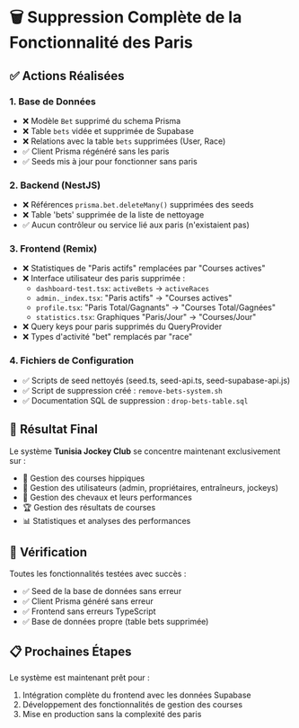 # 🗑️ Suppression Complète de la Fonctionnalité des Paris

## ✅ Actions Réalisées

### 1. Base de Données
- ❌ Modèle `Bet` supprimé du schema Prisma
- ❌ Table `bets` vidée et supprimée de Supabase
- ❌ Relations avec la table `bets` supprimées (User, Race)
- ✅ Client Prisma régénéré sans les paris
- ✅ Seeds mis à jour pour fonctionner sans paris

### 2. Backend (NestJS)
- ❌ Références `prisma.bet.deleteMany()` supprimées des seeds
- ❌ Table 'bets' supprimée de la liste de nettoyage
- ✅ Aucun contrôleur ou service lié aux paris (n'existaient pas)

### 3. Frontend (Remix)
- ❌ Statistiques de "Paris actifs" remplacées par "Courses actives"
- ❌ Interface utilisateur des paris supprimée :
  - `dashboard-test.tsx`: `activeBets` → `activeRaces`
  - `admin._index.tsx`: "Paris actifs" → "Courses actives" 
  - `profile.tsx`: "Paris Total/Gagnants" → "Courses Total/Gagnées"
  - `statistics.tsx`: Graphiques "Paris/Jour" → "Courses/Jour"
- ❌ Query keys pour paris supprimés du QueryProvider
- ❌ Types d'activité "bet" remplacés par "race"

### 4. Fichiers de Configuration
- ✅ Scripts de seed nettoyés (seed.ts, seed-api.ts, seed-supabase-api.js)
- ✅ Script de suppression créé : `remove-bets-system.sh`
- ✅ Documentation SQL de suppression : `drop-bets-table.sql`

## 🎯 Résultat Final

Le système **Tunisia Jockey Club** se concentre maintenant exclusivement sur :
- 🏇 Gestion des courses hippiques
- 👥 Gestion des utilisateurs (admin, propriétaires, entraîneurs, jockeys)
- 🐎 Gestion des chevaux et leurs performances  
- 🏆 Gestion des résultats de courses
- 📊 Statistiques et analyses des performances

## 🔧 Vérification

Toutes les fonctionnalités testées avec succès :
- ✅ Seed de la base de données sans erreur
- ✅ Client Prisma généré sans erreur
- ✅ Frontend sans erreurs TypeScript
- ✅ Base de données propre (table bets supprimée)

## 📋 Prochaines Étapes

Le système est maintenant prêt pour :
1. Intégration complète du frontend avec les données Supabase
2. Développement des fonctionnalités de gestion des courses
3. Mise en production sans la complexité des paris
